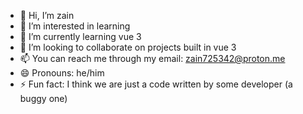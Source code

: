 - 👋 Hi, I’m zain
- 👀 I’m interested in learning
- 🌱 I’m currently learning vue 3
- 💞️ I’m looking to collaborate on projects built in vue 3
- 📫 You can reach me through my email: zain725342@proton.me
- 😄 Pronouns: he/him 
- ⚡ Fun fact: I think we are just a code written by some developer (a buggy one)

<!---
zain725342/zain725342 is a ✨ special ✨ repository because its `README.md` (this file) appears on your GitHub profile.
You can click the Preview link to take a look at your changes.
--->
